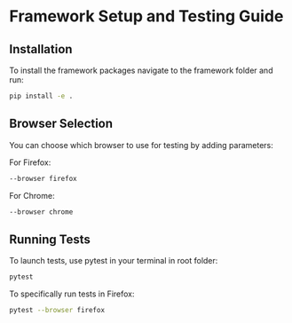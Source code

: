 # Framework Setup and Testing Guide

## Installation

To install the framework packages navigate to the framework folder and run:
```bash
pip install -e .
```

## Browser Selection

You can choose which browser to use for testing by adding parameters:

For Firefox:
```bash
--browser firefox
```

For Chrome:
```bash
--browser chrome
```

## Running Tests

To launch tests, use pytest in your terminal in root folder:
```bash
pytest
```

To specifically run tests in Firefox:
```bash
pytest --browser firefox
```